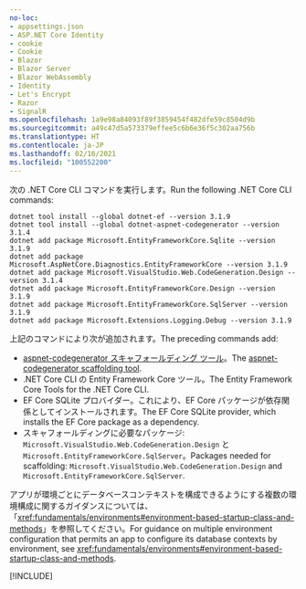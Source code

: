 ```yaml
---
no-loc:
- appsettings.json
- ASP.NET Core Identity
- cookie
- Cookie
- Blazor
- Blazor Server
- Blazor WebAssembly
- Identity
- Let's Encrypt
- Razor
- SignalR
ms.openlocfilehash: 1a9e98a84093f89f3859454f482dfe59c8504d9b
ms.sourcegitcommit: a49c47d5a573379effee5c6b6e36f5c302aa756b
ms.translationtype: HT
ms.contentlocale: ja-JP
ms.lasthandoff: 02/16/2021
ms.locfileid: "100552200"
---
```

<span data-ttu-id="f4886-101">次の .NET Core CLI コマンドを実行します。</span><span class="sxs-lookup"><span data-stu-id="f4886-101">Run the following .NET Core CLI commands:</span></span>

```dotnetcli
dotnet tool install --global dotnet-ef --version 3.1.9
dotnet tool install --global dotnet-aspnet-codegenerator --version 3.1.4
dotnet add package Microsoft.EntityFrameworkCore.Sqlite --version 3.1.9
dotnet add package Microsoft.AspNetCore.Diagnostics.EntityFrameworkCore --version 3.1.9
dotnet add package Microsoft.VisualStudio.Web.CodeGeneration.Design --version 3.1.4
dotnet add package Microsoft.EntityFrameworkCore.Design --version 3.1.9
dotnet add package Microsoft.EntityFrameworkCore.SqlServer --version 3.1.9
dotnet add package Microsoft.Extensions.Logging.Debug --version 3.1.9
```

<span data-ttu-id="f4886-102">上記のコマンドにより次が追加されます。</span><span class="sxs-lookup"><span data-stu-id="f4886-102">The preceding commands add:</span></span>

* <span data-ttu-id="f4886-103">[aspnet-codegenerator スキャフォールディング ツール](xref:fundamentals/tools/dotnet-aspnet-codegenerator)。</span><span class="sxs-lookup"><span data-stu-id="f4886-103">The [aspnet-codegenerator scaffolding tool](xref:fundamentals/tools/dotnet-aspnet-codegenerator).</span></span>
* <span data-ttu-id="f4886-104">.NET Core CLI の Entity Framework Core ツール。</span><span class="sxs-lookup"><span data-stu-id="f4886-104">The Entity Framework Core Tools for the .NET Core CLI.</span></span>
* <span data-ttu-id="f4886-105">EF Core SQLite プロバイダー。これにより、EF Core パッケージが依存関係としてインストールされます。</span><span class="sxs-lookup"><span data-stu-id="f4886-105">The EF Core SQLite provider, which installs the EF Core package as a dependency.</span></span>
* <span data-ttu-id="f4886-106">スキャフォールディングに必要なパッケージ: `Microsoft.VisualStudio.Web.CodeGeneration.Design` と `Microsoft.EntityFrameworkCore.SqlServer`。</span><span class="sxs-lookup"><span data-stu-id="f4886-106">Packages needed for scaffolding: `Microsoft.VisualStudio.Web.CodeGeneration.Design` and `Microsoft.EntityFrameworkCore.SqlServer`.</span></span>

<span data-ttu-id="f4886-107">アプリが環境ごとにデータベースコンテキストを構成できるようにする複数の環境構成に関するガイダンスについては、「<xref:fundamentals/environments#environment-based-startup-class-and-methods>」を参照してください。</span><span class="sxs-lookup"><span data-stu-id="f4886-107">For guidance on multiple environment configuration that permits an app to configure its database contexts by environment, see <xref:fundamentals/environments#environment-based-startup-class-and-methods>.</span></span>

[!INCLUDE[](~/includes/scaffoldTFM.md)]